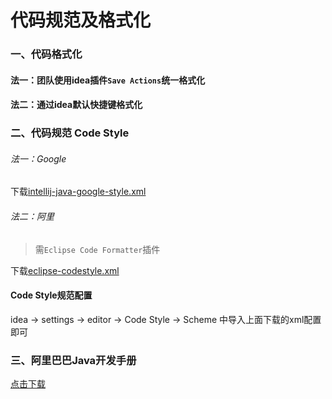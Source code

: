 # 代码规范及格式化

### 一、代码格式化

#### 法一：团队使用idea插件`Save Actions`统一格式化

#### 法二：通过idea默认快捷键格式化

### 二、代码规范 Code Style

###### 法一：Google

下载[intellij-java-google-style.xml](https://github.com/google/styleguide/blob/gh-pages/intellij-java-google-style.xml)

###### 法二：阿里

> 需`Eclipse Code Formatter`插件

下载[eclipse-codestyle.xml](https://github.com/alibaba/p3c/tree/master/p3c-formatter)

#### Code Style规范配置

idea -> settings -> editor -> Code Style -> Scheme 中导入上面下载的xml配置即可

### 三、阿里巴巴Java开发手册

[点击下载](https://github.com/alibaba/p3c/blob/master/Java%E5%BC%80%E5%8F%91%E6%89%8B%E5%86%8C(%E9%BB%84%E5%B1%B1%E7%89%88).pdf)
